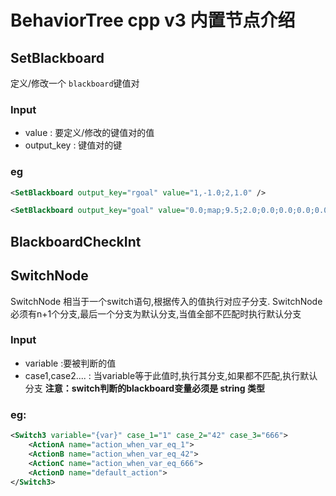 # BehaviorTree cpp v3 内置节点介绍

## SetBlackboard
定义/修改一个 `blackboard`键值对
### Input
* value : 要定义/修改的键值对的值
* output_key : 键值对的键
### eg
```xml
<SetBlackboard output_key="rgoal" value="1,-1.0;2,1.0" />
```
```xml
<SetBlackboard output_key="goal" value="0.0;map;9.5;2.0;0.0;0.0;0.0;0.0;1.0"/>
```

## BlackboardCheckInt

## SwitchNode
SwitchNode 相当于一个switch语句,根据传入的值执行对应子分支.
SwitchNode 必须有n+1个分支,最后一个分支为默认分支,当值全部不匹配时执行默认分支
### Input
* variable :要被判断的值
* case1,case2.... : 当variable等于此值时,执行其分支,如果都不匹配,执行默认分支
**注意：switch判断的blackboard变量必须是 string 类型**

### eg:

```xml
<Switch3 variable="{var}" case_1="1" case_2="42" case_3="666">
    <ActionA name="action_when_var_eq_1">
    <ActionB name="action_when_var_eq_42"> 
    <ActionC name="action_when_var_eq_666"> 
    <ActionD name="default_action"> 
</Switch3>
```
